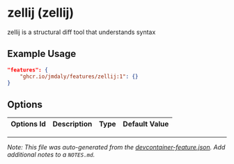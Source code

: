 
# zellij (zellij)

zellij is a structural diff tool that understands syntax

## Example Usage

```json
"features": {
    "ghcr.io/jmdaly/features/zellij:1": {}
}
```

## Options

| Options Id | Description | Type | Default Value |
|-----|-----|-----|-----|




---

_Note: This file was auto-generated from the [devcontainer-feature.json](https://github.com/jmdaly/features/blob/main/src/zellij/devcontainer-feature.json).  Add additional notes to a `NOTES.md`._
